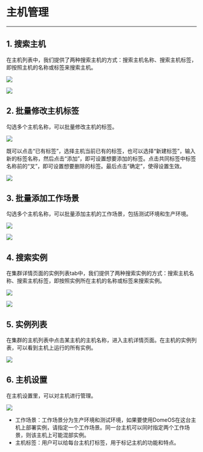 # 主机管理

---

## 1. 搜索主机

在主机列表中，我们提供了两种搜索主机的方式：搜索主机名称、搜索主机标签，即按照主机的名称或标签来搜索主机。

![](https://domeos-pics.bjcnc.scs.sohucs.com/搜索主机.png)

![](https://domeos-pics.bjcnc.scs.sohucs.com/搜索主机01.png)

## 2. 批量修改主机标签

勾选多个主机名称，可以批量修改主机的标签。

![](https://domeos-pics.bjcnc.scs.sohucs.com/批量修改主机标签.png)

既可以点击“已有标签”，选择主机当前已有的标签，也可以选择“新建标签”，输入新的标签名称，然后点击“添加”，即可设置想要添加的标签。点击共同标签中标签名称前的“叉”，即可设置想要删除的标签。最后点击“确定”，使得设置生效。

![](https://domeos-pics.bjcnc.scs.sohucs.com/批量修改主机标签01.png)

## 3. 批量添加工作场景

勾选多个主机名称，可以批量添加主机的工作场景，包括测试环境和生产环境。

![](https://domeos-pics.bjcnc.scs.sohucs.com/批量修改工作场景.png)

![](https://domeos-pics.bjcnc.scs.sohucs.com/批量修改工作场景01.png)

## 4. 搜索实例

在集群详情页面的实例列表tab中，我们提供了两种搜索实例的方式：搜索主机名称、搜索主机标签，即按照实例所在主机的名称或标签来搜索实例。

![](https://domeos-pics.bjcnc.scs.sohucs.com/搜索实例.png)

![](https://domeos-pics.bjcnc.scs.sohucs.com/搜索实例01.png)


## 5. 实例列表

在集群的主机列表中点击某主机的主机名称，进入主机详情页面。在主机的实例列表，可以看到主机上运行的所有实例。

![](https://domeos-pics.bjcnc.scs.sohucs.com/主机详情实例列表.png)


## 6. 主机设置

在主机设置里，可以对主机进行管理。

![](https://domeos-pics.bjcnc.scs.sohucs.com/主机详情主机设置.png)

* 工作场景：工作场景分为生产环境和测试环境，如果要使用DomeOS在这台主机上部署实例，请指定一个工作场景。同一台主机可以同时指定两个工作场景，则该主机上可能混部实例。
* 主机标签：用户可以给每台主机打标签，用于标记主机的功能和特点。
